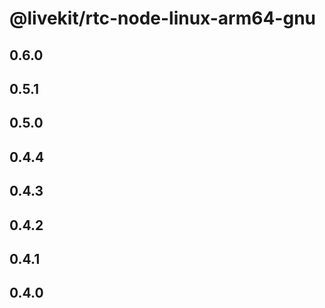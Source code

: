 # @livekit/rtc-node-linux-arm64-gnu

## 0.6.0

## 0.5.1

## 0.5.0

## 0.4.4

## 0.4.3

## 0.4.2

## 0.4.1

## 0.4.0
